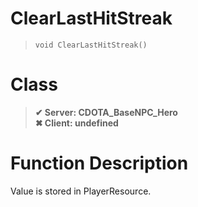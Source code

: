 # ClearLastHitStreak
> `void ClearLastHitStreak()`
# Class
> __✔ Server: CDOTA_BaseNPC_Hero__  
> __✖ Client: undefined__  
# Function Description
Value is stored in PlayerResource.
